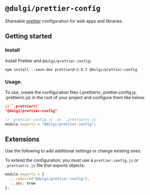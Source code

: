 # `@dulgi/prettier-config`

Shareable [prettier](https://prettier.io/) configuration for web apps and libraries.

## Getting started

### Install

Install Prettier and `@dulgi/prettier-config`:

```
npm install --save-dev prettier@~2.8.7 @dulgi/prettier-config
```

### Usage.

To use, create the configuration files (.prettierrc, prettier.config.js, .prettierrc.js) in the root of your project and configure them like below.

```json
// `.prettierrc`
"@dulgi/prettier-config"
```

```javascript
// `prettier.config.js` or `.prettierrc.js`
module.exports = "@dulgi/prettier-config";
```

## Extensions

Use the following to add additional settings or change existing ones.

To extend the configuration, you must use a `prettier.config.js` or `.prettierrc.js` file that exports objects:

```javascript
module.exports = {
  ...require("@dulgi/prettier-config"),
  ...abc: true
};
```
